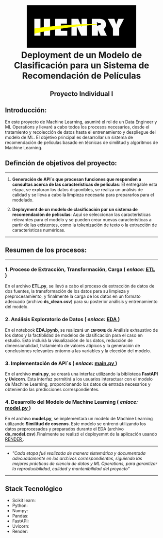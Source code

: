<h1 align='center'>
  <img src="Image/logo.png" alt="Logo del Proyecto" /><br>
   Deployment de un Modelo de Clasificación para un Sistema de Recomendación de Películas
   
    
</h1>
<h2 align='center'
>
Proyecto Individual I

## Introducción:

En este proyecto de Machine Learning, asumiré el rol de un Data Engineer y ML Operations y llevaré a cabo todos los procesos necesarios, desde el tratamiento y recolección de datos hasta el entrenamiento y despliegue del modelo de ML. El objetivo principal es desarrollar un sistema de recomendación de películas basado en técnicas de similitud y algoritmos de Machine Learning.

## Definción de objetivos del proyecto:
---
1. **Generación de API´s que procesan funciones que responden a consultas acerca de las características de películas**: El entregable esta etapa, se exploran los datos disponibles, se realiza un análisis de calidad y se lleva a cabo la limpieza necesaria para prepararlos para el modelado.

2. **Deployment de un modelo de clasificación par un sistema de recomendación de películas**: Aquí se seleccionan las características relevantes para el modelo y se pueden crear nuevas características a partir de las existentes, como la tokenización de texto o la extracción de características numéricas.

---
## Resumen de los procesos:
---
### 1. Proceso de Extracción, Transformación, Carga ( _enlace:_ [ETL ](https://github.com/abelfranco/PI_ML/blob/master/ETL.ipynb))

En el archivo **ETL.py**, se llevó a cabo el proceso de extracción de datos de dos fuentes, la transformación de los datos para su limpieza y preprocesamiento, y finalmente la carga de los datos en un formato adecuado (archivo **ds_clean.csv**) para su posterior análisis y entrenamiento del modelo.

### 2. Análisis Exploratorio de Datos ( _enlace:_ [EDA ](https://github.com/abelfranco/PI_ML/blob/master/EDA.ipynb))

En el notebook **EDA.ipynb**, se realizará un **`INFORME`** de Análisis exhaustivo de los datos y la factiblidad de modelos de clasificación para el caso en estudio. Esto incluirá la visualización de los datos, reducción de dimensionalidad, tratamiento de valores atípicos y la generación de conclusiones relevantes entorno a las variables y la elección del modelo.

### 3. Implementación de API´s ( _enlace:_ [main.py ](https://github.com/abelfranco/PI_ML/blob/master/main.py))

En el archivo **main.py**, se creará una interfaz utilizando la biblioteca **FastAPI y Uvicorn**. Esta interfaz permitirá a los usuarios interactuar con el modelo de Machine Learning, proporcionando los datos de entrada necesarios y obteniendo las predicciones correspondientes.

### 4. Desarrollo del Modelo de Machine Learning ( _enlace:_ [model.py ](https://github.com/abelfranco/PI_ML/blob/master/model.py))

En el archivo **model.py**, se implementará un modelo de Machine Learning utilizando **Similitud de cosenos**. Este modelo se entrenó utilizando los datos preprocesados y preparados durante el EDA (archivo **ds_model.csv**).Finalmente se realizó el deployemnt de la aplicación usando [RENDER ](https://dashboard.render.com/web/srv-cijd6sd9aq01qqirngrg).

---
- _"Cada etapa fué realizada de manera sistemática y documentada adecuadamente en los archivos correspondientes, siguiendo las mejores prácticas de ciencia de datos y ML Operations, para garantizar la reproducibilidad, calidad y mantenibilidad del proyecto"_
---
## Stack Tecnológico
- Scikit learn:
- Python:
- Numpy:
- Pandas:
- FastAPI:
- Uvicorn:
- Render:
